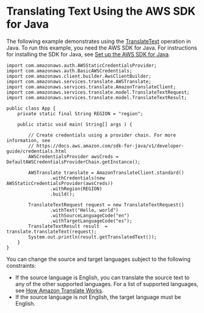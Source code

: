 # Translating Text Using the AWS SDK for Java<a name="examples-java"></a>

The following example demonstrates using the [TranslateText](API_TranslateText.md) operation in Java\. To run this example, you need the AWS SDK for Java\. For instructions for installing the SDK for Java, see [ Set up the AWS SDK for Java](http://docs.aws.amazon.com/sdk-for-java/v1/developer-guide/setup-install.html)\. 

```
import com.amazonaws.auth.AWSStaticCredentialsProvider;
import com.amazonaws.auth.BasicAWSCredentials;
import com.amazonaws.client.builder.AwsClientBuilder;
import com.amazonaws.services.translate.AWSTranslate;
import com.amazonaws.services.translate.AmazonTranslateClient;
import com.amazonaws.services.translate.model.TranslateTextRequest;
import com.amazonaws.services.translate.model.TranslateTextResult;

public class App {
    private static final String REGION = "region";

    public static void main( String[] args ) {

        // Create credentials using a provider chain. For more information, see
        // https://docs.aws.amazon.com/sdk-for-java/v1/developer-guide/credentials.html
        AWSCredentialsProvider awsCreds = DefaultAWSCredentialsProviderChain.getInstance();
        
        AWSTranslate translate = AmazonTranslateClient.standard()
                .withCredentials(new AWSStaticCredentialsProvider(awsCreds))
                .withRegion(REGION)
                .build();

        TranslateTextRequest request = new TranslateTextRequest()
                .withText("Hello, world")
                .withSourceLanguageCode("en")
                .withTargetLanguageCode("es");
        TranslateTextResult result  = translate.translateText(request);
        System.out.println(result.getTranslatedText());
    }
}
```

You can change the source and target languages subject to the following constraints:
+ If the source language is English, you can translate the source text to any of the other supported languages\. For a list of supported languages, see [How Amazon Translate Works](how-it-works.md)\.
+ If the source language is not English, the target language must be English\.
